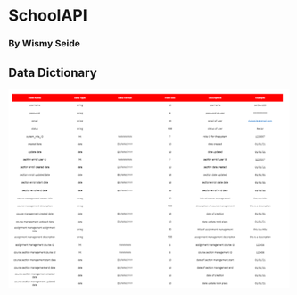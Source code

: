 # SchoolAPI
### By Wismy Seide

## Data Dictionary

![data dictionary](CAPTURE.PNG "Data Dictionary")
